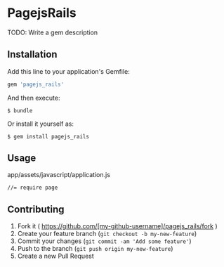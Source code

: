 # PagejsRails

TODO: Write a gem description

## Installation

Add this line to your application's Gemfile:

```ruby
gem 'pagejs_rails'
```

And then execute:

    $ bundle

Or install it yourself as:

    $ gem install pagejs_rails

## Usage
app/assets/javascript/application.js

	//= require page


## Contributing

1. Fork it ( https://github.com/[my-github-username]/pagejs_rails/fork )
2. Create your feature branch (`git checkout -b my-new-feature`)
3. Commit your changes (`git commit -am 'Add some feature'`)
4. Push to the branch (`git push origin my-new-feature`)
5. Create a new Pull Request
